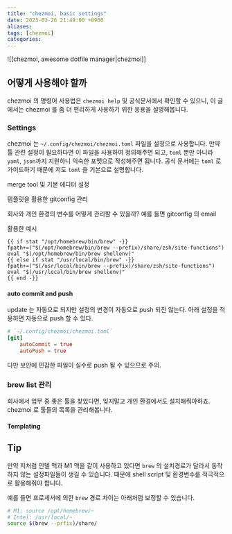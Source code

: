 ```yaml
---
title: "chezmoi, basic settings"
date: 2023-03-26 21:49:00 +0900
aliases: 
tags: [chezmoi]
categories: 
---
```


![[chezmoi, awesome dotfile manager|chezmoi]]

## 어떻게 사용해야 할까

chezmoi 의 명령어 사용법은 `chezmoi help` 및 공식문서에서 확인할 수 있으니, 이 글에서는 chezmoi 를 좀 더 편리하게 사용하기 위한 응용을 설명해봅니다.

### Settings

chezmoi 는 `~/.config/chezmoi/chezmoi.toml` 파일을 설정으로 사용합니다. 만약 툴 관련 설정이 필요하다면 이 파일을 사용하여 정의해주면 되고, `toml` 뿐만 아니라 `yaml`, `json`까지 지원하니 익숙한 포맷으로 작성해주면 됩니다. 공식 문서에는 `toml` 로 가이드하기 때문에 저도 `toml` 을 기본으로 설명합니다.

merge tool 및 기본 에디터 설정

템플릿을 활용한 gitconfig 관리

회사와 개인 환경의 변수를 어떻게 관리할 수 있을까? 예를 들면 gitconfig 의 email

활용한 예시

```dot_zprofiles.tmpl
{{ if stat "/opt/homebrew/bin/brew" -}}
fpath+=("$(/opt/homebrew/bin/brew --prefix)/share/zsh/site-functions")
eval "$(/opt/homebrew/bin/brew shellenv)"
{{ else if stat "/usr/local/bin/brew" -}}
fpath+=("$(/usr/local/bin/brew --prefix)/share/zsh/site-functions")
eval "$(/usr/local/bin/brew shellenv)"
{{ end -}}
```

#### auto commit and push

update 는 자동으로 되지만 설정의 변경이 자동으로 push 되진 않는다. 아래 설정을 적용하면 자동으로 push 할 수 있다.

```toml
# `~/.config/chezmoi/chezmoi.toml`
[git]
    autoCommit = true
    autoPush = true
```

다만 보안에 민감한 파일이 실수로 push 될 수 있으므로 주의.

### brew list 관리

회사에서 업무 중 좋은 툴을 찾았다면, 잊지말고 개인 환경에서도 설치해줘야하죠. chezmoi 로 툴들의 목록을 관리해봅니다.

#### Templating

## Tip

만약 저처럼 인텔 맥과 M1 맥을 같이 사용하고 있다면 `brew` 의 설치경로가 달라서 동작하지 않는 설정파일들이 생길 수 있습니다. 때문에 shell script 및 환경변수를 적극적으로 활용해줘야 합니다.

예를 들면 프로세서에 의한 `brew` 경로 차이는 아래처럼 보정할 수 있습니다.

```bash
# M1: source /opt/homebrew/~
# Intel: /usr/local/~
source $(brew --prfix)/share/
```
